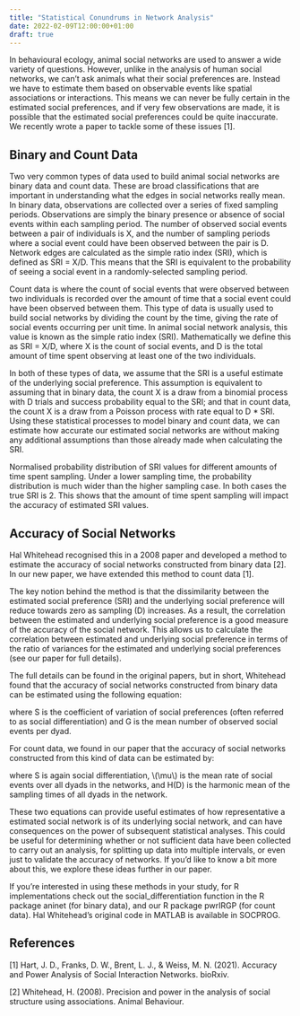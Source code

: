 ```yaml
---
title: "Statistical Conundrums in Network Analysis"
date: 2022-02-09T12:00:00+01:00
draft: true
---
```

In behavioural ecology, animal social networks are used to answer a wide variety of questions. However, unlike in the analysis of human social networks, we can’t ask animals what their social preferences are. Instead we have to estimate them based on observable events like spatial associations or interactions. This means we can never be fully certain in the estimated social preferences, and if very few observations are made, it is possible that the estimated social preferences could be quite inaccurate. We recently wrote a paper to tackle some of these issues [1].

## Binary and Count Data
Two very common types of data used to build animal social networks are binary data and count data. These are broad classifications that are important in understanding what the edges in social networks really mean. In binary data, observations are collected over a series of fixed sampling periods. Observations are simply the binary presence or absence of social events within each sampling period. The number of observed social events between a pair of individuals is X, and the number of sampling periods where a social event could have been observed between the pair is D. Network edges are calculated as the simple ratio index (SRI), which is defined as SRI = X/D. This means that the SRI is equivalent to the probability of seeing a social event in a randomly-selected sampling period.

Count data is where the count of social events that were observed between two individuals is recorded over the amount of time that a social event could have been observed between them. This type of data is usually used to build social networks by dividing the count by the time, giving the rate of social events occurring per unit time. In animal social network analysis, this value is known as the simple ratio index (SRI). Mathematically we define this as SRI = X/D, where X is the count of social events, and D is the total amount of time spent observing at least one of the two individuals.

In both of these types of data, we assume that the SRI is a useful estimate of the underlying social preference. This assumption is equivalent to assuming that in binary data, the count X is a draw from a binomial process with D trials and success probability equal to the SRI; and that in count data, the count X is a draw from a Poisson process with rate equal to D * SRI. Using these statistical processes to model binary and count data, we can estimate how accurate our estimated social networks are without making any additional assumptions than those already made when calculating the SRI.

Normalised probability distribution of SRI values for different amounts of time spent sampling. Under a lower sampling time, the probability distribution is much wider than the higher sampling case. In both cases the true SRI is 2. This shows that the amount of time spent sampling will impact the accuracy of estimated SRI values.

## Accuracy of Social Networks

Hal Whitehead recognised this in a 2008 paper and developed a method to estimate the accuracy of social networks constructed from binary data [2]. In our new paper, we have extended this method to count data [1].

The key notion behind the method is that the dissimilarity between the estimated social preference (SRI) and the underlying social preference will reduce towards zero as sampling (D) increases. As a result, the correlation between the estimated and underlying social preference is a good measure of the accuracy of the social network. This allows us to calculate the correlation between estimated and underlying social preference in terms of the ratio of variances for the estimated and underlying social preferences (see our paper for full details).

The full details can be found in the original papers, but in short, Whitehead found that the accuracy of social networks constructed from binary data can be estimated using the following equation:

where S is the coefficient of variation of social preferences (often referred to as social differentiation) and G is the mean number of observed social events per dyad.

For count data, we found in our paper that the accuracy of social networks constructed from this kind of data can be estimated by:

where S is again social differentiation, \\(\mu\\) is the mean rate of social events over all dyads in the networks, and H(D) is the harmonic mean of the sampling times of all dyads in the network.

These two equations can provide useful estimates of how representative a estimated social network is of its underlying social network, and can have consequences on the power of subsequent statistical analyses. This could be useful for determining whether or not sufficient data have been collected to carry out an analysis, for splitting up data into multiple intervals, or even just to validate the accuracy of networks. If you’d like to know a bit more about this, we explore these ideas further in our paper.

If you’re interested in using these methods in your study, for R implementations check out the social_differentiation function in the R package aninet (for binary data), and our R package pwrIRGP (for count data). Hal Whitehead’s original code in MATLAB is available in SOCPROG.

## References

[1] Hart, J. D., Franks, D. W., Brent, L. J., & Weiss, M. N. (2021). Accuracy and Power Analysis of Social Interaction Networks. bioRxiv.

[2] Whitehead, H. (2008). Precision and power in the analysis of social structure using associations. Animal Behaviour.